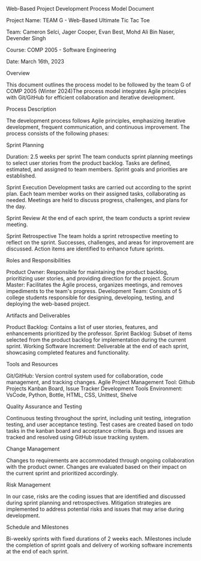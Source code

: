 Web-Based Project Development Process Model Document

Project Name:  TEAM G - Web-Based Ultimate Tic Tac Toe

Team:  Cameron Selci, Jager Cooper, Evan Best, Mohd Ali Bin Naser, Devender Singh

Course:  COMP 2005 - Software Engineering

Date: March 16th, 2023

Overview

This document outlines the process model to be followed by the team G of COMP 2005 (Winter 2024)The process model integrates Agile principles with Git/GitHub for efficient collaboration and iterative development.

Process Description

The development process follows Agile principles, emphasizing iterative development, frequent communication, and continuous improvement. The process consists of the following phases:

Sprint Planning

Duration: 2.5 weeks per sprint
The team conducts sprint planning meetings to select user stories from the product backlog.
Tasks are defined, estimated, and assigned to team members.
Sprint goals and priorities are established.

Sprint Execution
Development tasks are carried out according to the sprint plan.
Each team member works on their assigned tasks, collaborating as needed.
Meetings are held to discuss progress, challenges, and plans for the day.

Sprint Review
At the end of each sprint, the team conducts a sprint review meeting.

Sprint Retrospective
The team holds a sprint retrospective meeting to reflect on the sprint.
Successes, challenges, and areas for improvement are discussed.
Action items are identified to enhance future sprints.

Roles and Responsibilities

Product Owner: Responsible for maintaining the product backlog, prioritizing user stories, and providing direction for the project.
Scrum Master: Facilitates the Agile process, organizes meetings, and removes impediments to the team's progress.
Development Team: Consists of 5 college students responsible for designing, developing, testing, and deploying the web-based project.

Artifacts and Deliverables

Product Backlog: Contains a list of user stories, features, and enhancements prioritized by the professor.
Sprint Backlog: Subset of items selected from the product backlog for implementation during the current sprint.
Working Software Increment: Deliverable at the end of each sprint, showcasing completed features and functionality.

Tools and Resources

Git/GitHub: Version control system used for collaboration, code management, and tracking changes.
Agile Project Management Tool: Github Projects Kanban Board, Issue Tracker
Development Tools Environment: VsCode, Python, Bottle, HTML, CSS, Unittest, Shelve

Quality Assurance and Testing

Continuous testing throughout the sprint, including unit testing, integration testing, and user acceptance testing.
Test cases are created based on todo tasks in the kanban board and acceptance criteria.
Bugs and issues are tracked and resolved using GitHub issue tracking system.

Change Management

Changes to requirements are accommodated through ongoing collaboration with the product owner.
Changes are evaluated based on their impact on the current sprint and prioritized accordingly.

Risk Management

In our case, risks are the coding issues that are identified and discussed during sprint planning and retrospectives.
Mitigation strategies are implemented to address potential risks and issues that may arise during development.

Schedule and Milestones

Bi-weekly sprints with fixed durations of 2 weeks each.
Milestones include the completion of sprint goals and delivery of working software increments at the end of each sprint.
